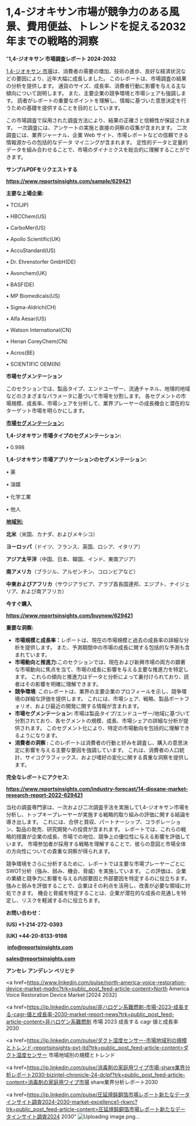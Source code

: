# 1,4-ジオキサン市場が競争力のある風景、費用便益、トレンドを捉える2032年までの戦略的洞察

"<strong>1,4-ジオキサン 市場調査レポート 2024-2032</strong>

<a href=https://www.reportsinsights.com/sample/629421>1,4-ジオキサン 市場</a>は、消費者の需要の増加、技術の進歩、良好な経済状況などの要因により、近年大幅に成長しました。 このレポートは、市場調査の結果の分析を提供します。 通貨のサイズ、成長率、消費者行動に影響を与える主な傾向について説明します。 また、主要企業の競争環境と市場シェアも強調します。 読者がレポートの重要なポイントを理解し、情報に基づいた意思決定を行うための基礎を提供することを目的としています。

この市場調査で採用された調査方法により、結果の正確さと信頼性が保証されます。 一次調査には、アンケートの実施と直接の洞察の収集が含まれます。 二次調査には、業界ジャーナル、企業 Web サイト、市場レポートなどの信頼できる情報源からの包括的なデータ マイニングが含まれます。 定性的データと定量的データを組み合わせることで、市場のダイナミクスを総合的に理解することができます。

<strong><b>サンプルPDFをリクエストする</b></strong>

<a href=https://www.reportsinsights.com/sample/629421><strong><u>https://www.reportsinsights.com/sample/629421</u></strong></a>

<strong>主要な上場企業:</strong>

• TCI(JP)

• HBCChem(US)

• CarboMer(US)

• Apollo Scientific(UK)

• AccuStandard(US)

• Dr. Ehrenstorfer GmbH(DE)

• Avonchem(UK)

• BASF(DE)

• MP Biomedicals(US)

• Sigma-Aldrich(CH)

• Alfa Aesar(US)

• Watson International(CN)

• Henan CoreyChem(CN)

• Acros(BE)

• SCIENTIFIC OEM(IN)

<strong>市場セグメンテーション</strong>

このセクションでは、製品タイプ、エンドユーザー、流通チャネル、地理的地域などのさまざまなパラメータに基づいて市場を分割します。 各セグメントの市場規模、成長率、市場シェアを分析して、業界プレーヤーの成長機会と潜在的なターゲット市場を明らかにします。

<strong><u>市場セグメンテーション</u></strong><strong><u>:</u></strong>

<strong>1,4-ジオキサン 市場タイプのセグメンテーション:</strong>

• 0.998

<strong>1,4-ジオキサン 市場アプリケーションのセグメンテーション:</strong>

• 薬

• 溶媒

• 化学工業

• 他人

<strong><u>地域別</u></strong><strong><u>:</u></strong>

<strong>北米</strong>（米国、カナダ、およびメキシコ）

<strong>ヨーロッパ</strong>（ドイツ、フランス、英国、ロシア、イタリア）

<strong>アジア太平洋</strong>（中国、日本、韓国、インド、東南アジア）

<strong>南アメリカ</strong>（ブラジル、アルゼンチン、コロンビアなど）

<strong>中東およびアフリカ</strong>（サウジアラビア、アラブ首長国連邦、エジプト、ナイジェリア、および南アフリカ）

<strong>今すぐ購入</strong>

<a href=https://www.reportsinsights.com/buynow/629421><strong><u>https://www.reportsinsights.com/buynow/629421</u></strong></a>

<strong>重要な洞察:</strong>
<ul>
  <li><strong>市場規模と成長率：</strong>レポートは、現在の市場規模と過去の成長率の詳細な分析を提供します。 また、予測期間中の市場の成長に関する包括的な予測も含まれています。</li>
  <li><strong>市場動向と推進力:</strong>このセクションでは、現在および新興市場の両方の顕著な市場動向に焦点を当て、市場の成長に影響を与える主要な推進力を特定します。 これらの傾向と推進力はデータと分析によって裏付けられており、読者はその影響を明確に理解できます。</li>
  <li><strong>競争環境</strong>: このレポートは、業界の主要企業のプロフィールを示し、競争環境の詳細な評価を提供します。 これには、市場シェア、戦略、製品ポートフォリオ、および最近の開発に関する情報が含まれます。</li>
  <li><strong>市場セグメンテーション: </strong>市場は製品タイプ/エンドユーザー/地域に基づいて分割されており、各セグメントの規模、成長、市場シェアの詳細な分析が提供されます。 このセグメント化により、特定の市場動向を包括的に理解できるようになります。</li>
  <li><strong>消費者の洞察 : </strong>このレポートは消費者の行動と好みを調査し、購入の意思決定に影響を与える主要な要因を強調しています。 これは、消費者の人口統計、サイコグラフィックス、および嗜好の変化に関する貴重な洞察を提供します。</li>
</ul>
<strong>完全なレポートにアクセス:</strong>

<a href=https://www.reportsinsights.com/industry-forecast/14-dioxane-market-research-report-2022-629421><strong><u><b>https://www.reportsinsights.com/industry-forecast/14-dioxane-market-research-report-2022-629421</b></u></strong></a>

当社の調査専門家は、一次および二次調査手法を実施して1,4-ジオキサン市場を分析し、トップキープレーヤーが実施する戦略的取り組みの評価に関する結論を導き出します。 これには、合併と買収、パートナーシップ、コラボレーション、製品の発売、研究開発への投資が含まれます。 レポートでは、これらの戦略的措置が企業の成長、市場での地位、競争上の優位性に与える影響を評価しています。 市場参加者が採用する戦略を理解することで、彼らの意図と市場全体の方向性についての貴重な洞察が得られます。

競争環境をさらに分析するために、レポートでは主要な市場プレーヤーごとにSWOT分析（強み、弱み、機会、脅威）を実施しています。 この評価は、企業の業績と競争力に影響を与える内部要因と外部要因を特定するのに役立ちます。 強みと弱みを評価することで、企業はその利点を活用し、改善が必要な領域に対処できます。 機会と脅威を特定することは、企業が潜在的な成長の見通しを特定し、リスクを軽減するのに役立ちます。

<strong>お問い合わせ：</strong>

<strong>(US) +1-214-272-0393</strong>

<strong>(UK) +44-20-8133-9198</strong>

<strong> </strong><a href=info@reportsinsights.com><strong><u>info@reportsinsights.com</u></strong></a>

<a href=sales@reportsinsights.com><strong><u>sales@reportsinsights.com</u></strong></a>

<strong>アンセレ アンデレン ベリヒテ</strong>

<a href=https://www.linkedin.com/pulse/north-america-voice-restoration-device-market-mqdrc?trk=public_post_feed-article-content>North America Voice Restoration Device Market [2024 2032]</a>

<a href=https://jp.linkedin.com/pulse/非ハロゲン系難燃剤-市場-2023-成長する-cagr-値と成長率-2030-market-report-news?trk=public_post_feed-article-content>非ハロゲン系難燃剤 市場 2023 成長する cagr 値と成長率 2030</a>

<a href=https://jp.linkedin.com/pulse/ダクト湿度センサー-市場地域別の規模とトレンド-reportsinsights-pvt-ltd?trk=public_post_feed-article-content>ダクト湿度センサー 市場地域別の規模とトレンド</a>

<a href=https://jp.linkedin.com/pulse/消毒剤の家庭用ワイプ市場-share業界分析レポート2030-bizintel-chronicle-24-dclpf?trk=public_post_feed-article-content>消毒剤の家庭用ワイプ市場 share業界分析レポート2030</a>

<a href=https://jp.linkedin.com/pulse/圧延焼鈍銅箔市場レポート新たなデータインサイト調査2024-2030-market-excellence1-rkwrc?trk=public_post_feed-article-content>圧延焼鈍銅箔市場レポート新たなデータインサイト調査2024 2030</a>"
![Uploading image.png…]()
